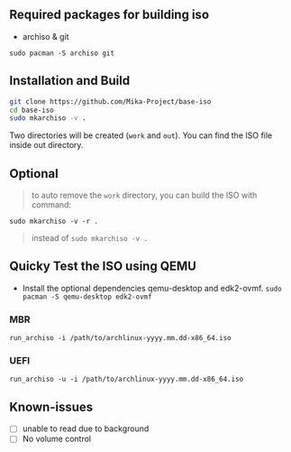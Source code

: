 ## Required packages for building iso
- archiso & git

`sudo pacman -S archiso git`

## Installation and Build
```bash
git clone https://github.com/Mika-Project/base-iso
cd base-iso
sudo mkarchiso -v .
```

Two directories will be created (`work` and `out`).
You can find the ISO file inside out directory.

## Optional 
>to auto remove the `work` directory, you can build the ISO with command:

`sudo mkarchiso -v -r .`

>instead of `sudo mkarchiso -v .`



## Quicky Test the ISO using QEMU

- Install the optional dependencies qemu-desktop and edk2-ovmf.
`sudo pacman -S qemu-desktop edk2-ovmf`


### MBR
`run_archiso -i /path/to/archlinux-yyyy.mm.dd-x86_64.iso`

### UEFI

`run_archiso -u -i /path/to/archlinux-yyyy.mm.dd-x86_64.iso`

## Known-issues
- [ ] unable to read due to background
- [ ] No volume control